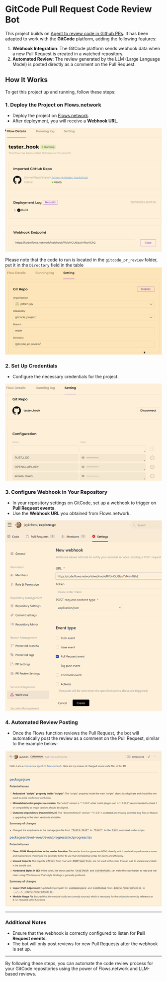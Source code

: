 # GitCode Pull Request Code Review Bot

This project builds on [Agent to review code in Github PRs](https://github.com/flows-network/github-pr-review). It has been adapted to work with the **GitCode** platform, adding the following features:

1. **Webhook Integration**: The GitCode platform sends webhook data when a new Pull Request is created in a watched repository.
2. **Automated Review**: The review generated by the LLM (Large Language Model) is posted directly as a comment on the Pull Request.

## How It Works

To get this project up and running, follow these steps:

### 1. Deploy the Project on Flows.network

- Deploy the project on [Flows.network](https://flows.network).
- After deployment, you will receive a **Webhook URL**.

![Webhook Endpoint](assets/webhook_endpoint.png)

Please note that the code to run is located in the `gitcode_pr_review` folder, put it in the `Directory` field in the table
![Use Submodule for Deployment](assets/use_submodule_for_deployment.png)

### 2. Set Up Credentials

- Configure the necessary credentials for the project.

![Credentials](assets/config.png)

### 3. Configure Webhook in Your Repository

- In your repository settings on GitCode, set up a webhook to trigger on **Pull Request events**.
- Use the **Webhook URL** you obtained from Flows.network.

![Repository Settings](assets/gitcode_webhook.png)

### 4. Automated Review Posting

- Once the Flows function reviews the Pull Request, the bot will automatically post the review as a comment on the Pull Request, similar to the example below:

![Review Example](assets/review.png)

---

### Additional Notes

- Ensure that the webhook is correctly configured to listen for **Pull Request events**.
- The bot will only post reviews for new Pull Requests after the webhook is set up.

---

By following these steps, you can automate the code review process for your GitCode repositories using the power of Flows.network and LLM-based reviews.

